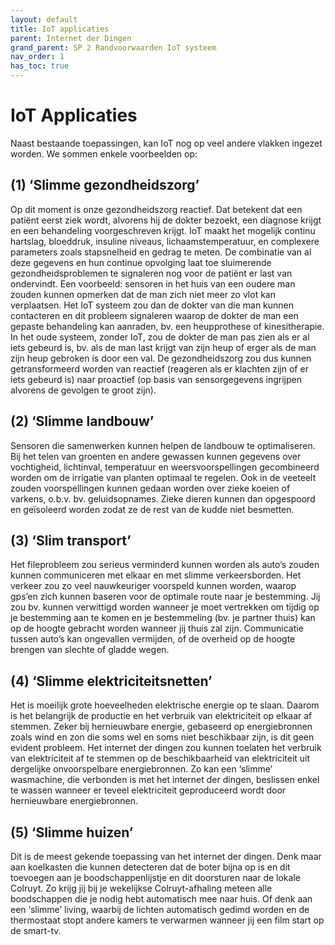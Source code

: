 ```yaml
---
layout: default
title: IoT applicaties
parent: Internet der Dingen
grand_parent: SP 2 Randvoorwaarden IoT systeem
nav_order: 1
has_toc: true
---
```


# IoT Applicaties
Naast bestaande toepassingen, kan IoT nog op veel andere vlakken ingezet worden. We sommen enkele voorbeelden op:

## (1)	‘Slimme gezondheidszorg’
Op dit moment is onze gezondheidszorg reactief. Dat betekent dat een patiënt eerst ziek wordt, alvorens hij de dokter bezoekt, een diagnose krijgt en een behandeling 
voorgeschreven krijgt. IoT maakt het mogelijk continu hartslag, bloeddruk, insuline niveaus, lichaamstemperatuur, en complexere parameters zoals stapsnelheid en gedrag te meten.
De combinatie van al deze gegevens en hun continue opvolging laat toe sluimerende gezondheidsproblemen te signaleren nog voor de patiënt er last van ondervindt. 
Een voorbeeld: sensoren in het huis van een oudere man zouden kunnen opmerken dat de man zich niet meer zo vlot kan verplaatsen. Het IoT systeem zou dan de dokter van die man
 kunnen contacteren en dit probleem signaleren waarop de dokter de man een gepaste behandeling kan aanraden, bv. een heupprothese of kinesitherapie. In het oude systeem, zonder IoT, zou de dokter de man pas zien als er al iets gebeurd is, bv. als de man last krijgt van zijn heup of erger als de man zijn heup gebroken is door een val.
De gezondheidszorg zou dus kunnen getransformeerd worden van reactief (reageren als er klachten zijn of er iets gebeurd is) naar proactief (op basis van sensorgegevens ingrijpen
 alvorens de gevolgen te groot zijn).

## (2)	‘Slimme landbouw’
Sensoren die samenwerken kunnen helpen de landbouw te optimaliseren. Bij het telen van groenten en andere gewassen kunnen gegevens over vochtigheid, lichtinval, temperatuur en 
weersvoorspellingen gecombineerd worden om de irrigatie van planten optimaal te regelen. Ook in de veeteelt zouden voorspellingen kunnen gedaan worden over zieke koeien of varkens,
 o.b.v. bv. geluidsopnames. Zieke dieren kunnen dan opgespoord en geïsoleerd worden zodat ze de rest van de kudde niet besmetten.

## (3)	‘Slim transport’
Het fileprobleem zou serieus verminderd kunnen worden als auto’s zouden kunnen communiceren met elkaar en met slimme verkeersborden. Het verkeer zou zo veel nauwkeuriger voorspeld
 kunnen worden, waarop gps’en zich kunnen baseren voor de optimale route naar je bestemming. Jij zou bv. kunnen verwittigd worden wanneer je moet vertrekken om tijdig op je 
 bestemming aan te komen en je bestemmeling (bv. je partner thuis) kan op de hoogte gebracht worden wanneer jij thuis zal zijn. Communicatie tussen auto’s kan ongevallen vermijden,
 of de overheid op de hoogte brengen van slechte of gladde wegen.

## (4)	‘Slimme elektriciteitsnetten’
Het is moeilijk grote hoeveelheden elektrische energie op te slaan. Daarom is het belangrijk de productie en het verbruik van elektriciteit op elkaar af stemmen. Zeker bij 
hernieuwbare energie, gebaseerd op energiebronnen zoals wind en zon die soms wel en soms niet beschikbaar zijn, is dit geen evident probleem. Het internet der dingen zou 
kunnen toelaten het verbruik van elektriciteit af te stemmen op de beschikbaarheid van elektriciteit uit dergelijke onvoorspelbare energiebronnen. Zo kan een ‘slimme’ wasmachine,
 die verbonden is met het internet der dingen, beslissen enkel te wassen wanneer er teveel elektriciteit geproduceerd wordt door hernieuwbare energiebronnen.

## (5)	‘Slimme huizen’
Dit is de meest gekende toepassing van het internet der dingen. Denk maar aan koelkasten die kunnen detecteren dat de boter bijna op is en dit toevoegen aan je boodschappenlijstje
 en dit doorsturen naar de lokale Colruyt. Zo krijg jij bij je wekelijkse Colruyt-afhaling meteen alle boodschappen die je nodig hebt automatisch mee naar huis. Of denk aan een 
 ‘slimme’ living, waarbij de lichten automatisch gedimd worden en de thermostaat stopt andere kamers te verwarmen wanneer jij een film start op de smart-tv.
